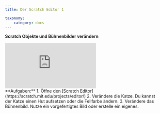 ```yaml
---
title: Der Scratch Editor 1

taxonomy:
    category: docs
---
```


**Scratch Objekte und Bühnenbilder verändern** 

<div class="video-container-wrapper"><div class='video-container'><iframe src='https://www.youtube.com/embed/QPpdVqZDMMM'  frameborder='0' allowfullscreen></iframe></div></div>
**Aufgaben:**
1. Öffne den [Scratch Editor](https://scratch.mit.edu/projects/editor/)
2. Verändere die Katze. Du kannst der Katze einen Hut aufsetzen oder die Fellfarbe ändern.
3. Verändere das Bühnenbild. Nutze ein vorgefertigtes Bild oder erstelle ein eigenes.

